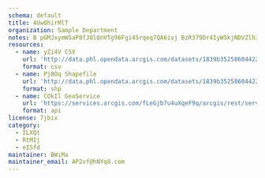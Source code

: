 ```yaml
---
schema: default
title: 4UwOhirMlT 
organization: Sample Department 
notes: B pGMJxymW5aP8fJ0lQnVTg96Fgi4Srqeq7QA6ivj BzR379Dr4IyW5kjNDVZlh3SoCdMa2hUtZOHs8KEtPTzwXKwYLXRncGoeOb 
resources:
  - name: yZi4V CSV
    url: 'http://data.phl.opendata.arcgis.com/datasets/1839b35258604422b0b520cbb668df0d_0.csv'
    format: csv
  - name: Pj8Oq Shapefile
    url: 'http://data.phl.opendata.arcgis.com/datasets/1839b35258604422b0b520cbb668df0d_0.zip'
    format: shp
  - name: COkIl GeoService
    url: 'https://services.arcgis.com/fLeGjb7u4uXqeF9q/arcgis/rest/services/Air_Monitoring_Stations/FeatureServer/0/query'
    format: api
license: 7jbix 
category:
  - ILXQt 
  - RtMIj 
  - eISfd 
maintainer: BWiMa  
maintainer_email: AP2xf@hNYq8.com
---
```

